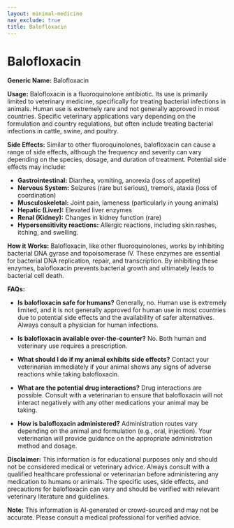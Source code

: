 ```yaml
---
layout: minimal-medicine
nav_exclude: true
title: Balofloxacin
---
```


# Balofloxacin

**Generic Name:** Balofloxacin

**Usage:**  Balofloxacin is a fluoroquinolone antibiotic.  Its use is primarily limited to veterinary medicine, specifically for treating bacterial infections in animals.  Human use is extremely rare and not generally approved in most countries.  Specific veterinary applications vary depending on the formulation and country regulations, but often include treating bacterial infections in cattle, swine, and poultry.


**Side Effects:**  Similar to other fluoroquinolones, balofloxacin can cause a range of side effects, although the frequency and severity can vary depending on the species, dosage, and duration of treatment.  Potential side effects may include:

* **Gastrointestinal:** Diarrhea, vomiting, anorexia (loss of appetite)
* **Nervous System:** Seizures (rare but serious), tremors, ataxia (loss of coordination)
* **Musculoskeletal:** Joint pain, lameness (particularly in young animals)
* **Hepatic (Liver):** Elevated liver enzymes
* **Renal (Kidney):**  Changes in kidney function (rare)
* **Hypersensitivity reactions:** Allergic reactions, including skin rashes, itching, and swelling.


**How it Works:** Balofloxacin, like other fluoroquinolones, works by inhibiting bacterial DNA gyrase and topoisomerase IV. These enzymes are essential for bacterial DNA replication, repair, and transcription. By inhibiting these enzymes, balofloxacin prevents bacterial growth and ultimately leads to bacterial cell death.


**FAQs:**

* **Is balofloxacin safe for humans?**  Generally, no.  Human use is extremely limited, and it is not generally approved for human use in most countries due to potential side effects and the availability of safer alternatives.  Always consult a physician for human infections.

* **Is balofloxacin available over-the-counter?** No.  Both human and veterinary use requires a prescription.

* **What should I do if my animal exhibits side effects?**  Contact your veterinarian immediately if your animal shows any signs of adverse reactions while taking balofloxacin.

* **What are the potential drug interactions?**  Drug interactions are possible.  Consult with a veterinarian to ensure that balofloxacin will not interact negatively with any other medications your animal may be taking.

* **How is balofloxacin administered?**  Administration routes vary depending on the animal and formulation (e.g., oral, injection).  Your veterinarian will provide guidance on the appropriate administration method and dosage.

**Disclaimer:**  This information is for educational purposes only and should not be considered medical or veterinary advice. Always consult with a qualified healthcare professional or veterinarian before administering any medication to humans or animals.  The specific uses, side effects, and precautions for balofloxacin can vary and should be verified with relevant veterinary literature and guidelines.


**Note:** This information is AI-generated or crowd-sourced and may not be accurate. Please consult a medical professional for verified advice.